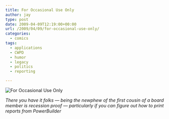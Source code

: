 ```yaml
---
title: For Occasional Use Only
author: jay
type: post
date: 2009-04-09T12:19:00+00:00
url: /2009/04/09/for-occasional-use-only/
categories:
  - comics
tags:
  - applications
  - CWPD
  - humor
  - legacy
  - politics
  - reporting

---
```

![For Occasional Use Only][1]

_There you have it folks — being the newphew of the first cousin of a board member is recession proof — particularly if you can figure out how to print reports from PowerBuilder_

 [1]: https://files.rambleon.org/images/2009/04/occassionaluseonly.jpg